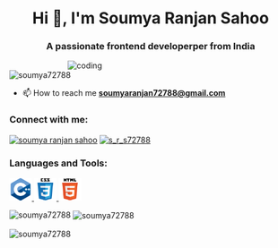 <h1 align="center">Hi 👋, I'm Soumya Ranjan Sahoo</h1>
<h3 align="center">A passionate frontend developerper from India</h3>
<img align="right" alt="coding" width="400" src="https://media3.giphy.com/media/qgQUggAC3Pfv687qPC/200.webp?cid=ecf05e47c4jynchla2gxojhw05v1xzwg2zvk551i2nbevbzh&ep=v1_gifs_search&rid=200.webp&ct=g">

<p align="left"> <img src="https://komarev.com/ghpvc/?username=soumya72788&label=Profile%20views&color=0e75b6&style=flat" alt="soumya72788" /> </p>

- 📫 How to reach me **soumyaranjan72788@gmail.com**

<h3 align="left">Connect with me:</h3>
<p align="left">
<a href="https://linkedin.com/in/soumya ranjan sahoo" target="blank"><img align="center" src="https://raw.githubusercontent.com/rahuldkjain/github-profile-readme-generator/master/src/images/icons/Social/linked-in-alt.svg" alt="soumya ranjan sahoo" height="30" width="40" /></a>
<a href="https://instagram.com/s_r_s72788" target="blank"><img align="center" src="https://raw.githubusercontent.com/rahuldkjain/github-profile-readme-generator/master/src/images/icons/Social/instagram.svg" alt="s_r_s72788" height="30" width="40" /></a>
</p>

<h3 align="left">Languages and Tools:</h3>
<p align="left"> <a href="https://www.w3schools.com/cpp/" target="_blank" rel="noreferrer"> <img src="https://raw.githubusercontent.com/devicons/devicon/master/icons/cplusplus/cplusplus-original.svg" alt="cplusplus" width="40" height="40"/> </a> <a href="https://www.w3schools.com/css/" target="_blank" rel="noreferrer"> <img src="https://raw.githubusercontent.com/devicons/devicon/master/icons/css3/css3-original-wordmark.svg" alt="css3" width="40" height="40"/> </a> <a href="https://www.w3.org/html/" target="_blank" rel="noreferrer"> <img src="https://raw.githubusercontent.com/devicons/devicon/master/icons/html5/html5-original-wordmark.svg" alt="html5" width="40" height="40"/> </a> </p>

<p><img align="left" src="https://github-readme-stats.vercel.app/api/top-langs?username=soumya72788&show_icons=true&locale=en&layout=compact" alt="soumya72788" /></p>

<p>&nbsp;<img align="center" src="https://github-readme-stats.vercel.app/api?username=soumya72788&show_icons=true&locale=en" alt="soumya72788" /></p>

<p><img align="center" src="https://github-readme-streak-stats.herokuapp.com/?user=soumya72788&" alt="soumya72788" /></p>

